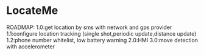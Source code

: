 LocateMe
========

ROADMAP:
1.0:get location by sms with network and gps provider
1.1:configure location tracking (single shot,periodic update,distance update)
1.2:phone number whitelist, low battery warning
2.0:HMI
3.0:move detection with accelerometer
